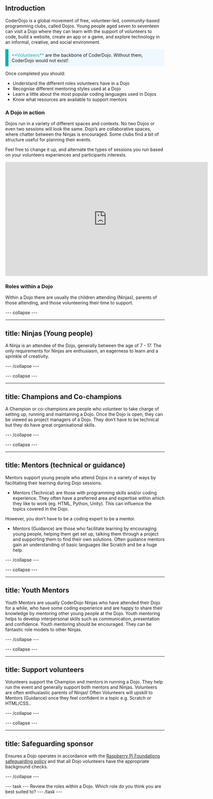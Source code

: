 ## Introduction

CoderDojo is a global movement of free, volunteer-led, community-based programming clubs, called Dojos. Young people aged seven to seventeen can visit a Dojo where they can learn with the support of volunteers to code, build a website, create an app or a game, and explore technology in an informal, creative, and social environment.

<p style="border-left: solid; border-width:10px; border-color: #0faeb0; background-color: aliceblue; padding: 10px;">
<span style="color: #0faeb0">**Volunteers**</span> are the backbone of CoderDojo. Without them, CoderDojo would not exist!
</p>

Once completed you should:
+ Understand the different roles volunteers have in a Dojo
+ Recognise different mentoring styles used at a Dojo
+ Learn a little about the most popular coding languages used in Dojos
+ Know what resources are available to support mentors

### A Dojo in action

Dojos run in a variety of different spaces and contexts. No two Dojos or even two sessions will look the same. Dojo’s are collaborative spaces, where chatter between the Ninjas is encouraged. Some clubs find a bit of structure useful for planning their events. 

Feel free to change it up, and alternate the types of sessions you run based on your volunteers experiences and participants interests.

<iframe width="640" height="360" src="https://www.youtube.com/embed/iIMnQwEQeYs" title="A Dojo in action" frameborder="0" allow="accelerometer; autoplay; clipboard-write; encrypted-media; gyroscope; picture-in-picture" allowfullscreen></iframe>

### Roles within a Dojo
Within a Dojo there are usually the children attending (Ninjas), parents of those attending, and those volunteering their time to support. 

--- collapse ---

---
title: Ninjas (Young people)
---
A Ninja is an attendee of the Dojo, generally between the age of 7 - 17. The only requirements for Ninjas are enthusiasm, an eagerness to learn and a sprinkle of creativity.

--- /collapse ---


--- collapse ---

---
title: Champions and Co-champions
---
A Champion or co-champions are people who volunteer to take charge of setting up, running and maintaining a Dojo. Once the Dojo is open, they can be viewed as project managers of a Dojo. They don’t have to be technical but they do have great organisational skills. 

--- /collapse ---



--- collapse ---

---
title: Mentors (technical or guidance)
---
Mentors support young people who attend Dojos in a variety of ways by facilitating their learning during Dojo sessions.

+ Mentors (Technical) are those with programming skills and/or coding experience. They often have a preferred area and expertise within which they like to work (eg. HTML, Python, Unity). This can influence the topics covered in the Dojo.

However, you don’t have to be a coding expert to be a mentor.

+ Mentors (Guidance) are those who facilitate learning by encouraging young people, helping them get set up, talking them through a project and supporting them to find their own solutions. Often guidance mentors gain an understanding of basic languages like Scratch and be a huge help.


--- /collapse ---



--- collapse ---

---
title: Youth Mentors
---
Youth Mentors are usually CoderDojo Ninjas who have attended their Dojo for a while, who have some coding experience and are happy to share their knowledge by mentoring other young people at the Dojo. Youth mentoring helps to develop interpersonal skills such as communication, presentation and confidence. Youth mentoring should be encouraged. They can be fantastic role models to other Ninjas.

--- /collapse ---


--- collapse ---

---
title: Support volunteers
---
Volunteers support the Champion and mentors in running a Dojo. They help run the event and generally support both mentors and Ninjas. Volunteers are often enthusiastic parents of Ninjas! Often Volunteers will upskill to Mentors (Guidance) once they feel confident in a topic e.g. Scratch or HTML/CSS..

--- /collapse ---


--- collapse ---

---
title: Safeguarding sponsor
---
Ensures a Dojo operates in accordance with the [Raspberry Pi Foundations safeguarding policy](https://www.raspberrypi.org/safeguarding/) and that all Dojo volunteers have the appropriate background checks.


--- /collapse ---

--- task ---
Review the roles within a Dojo. Which role do you think you are best suited to?
--- /task ---
